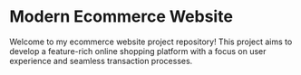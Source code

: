 # Modern Ecommerce Website
Welcome to my ecommerce website project repository! This project aims to develop a feature-rich online shopping platform with a focus on user experience and seamless transaction processes.
